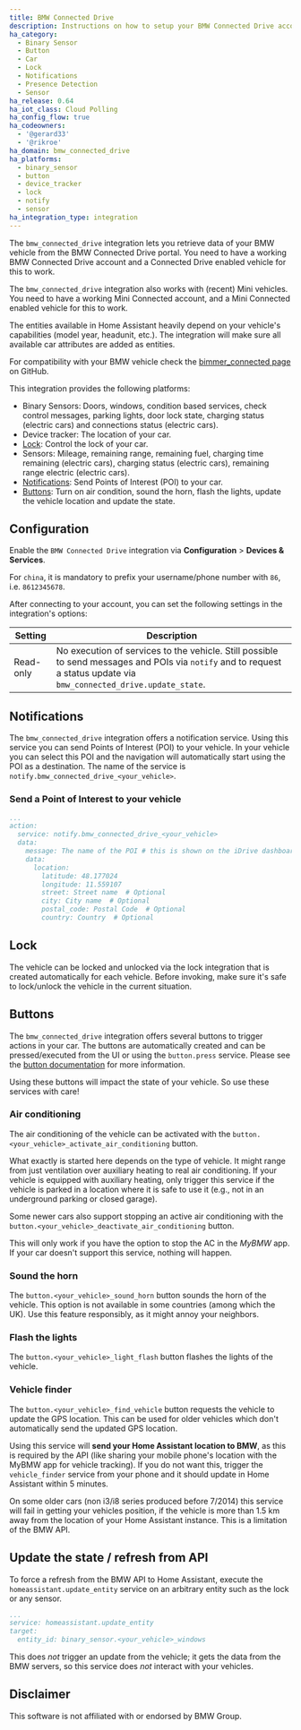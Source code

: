 ```yaml
---
title: BMW Connected Drive
description: Instructions on how to setup your BMW Connected Drive account with Home Assistant.
ha_category:
  - Binary Sensor
  - Button
  - Car
  - Lock
  - Notifications
  - Presence Detection
  - Sensor
ha_release: 0.64
ha_iot_class: Cloud Polling
ha_config_flow: true
ha_codeowners:
  - '@gerard33'
  - '@rikroe'
ha_domain: bmw_connected_drive
ha_platforms:
  - binary_sensor
  - button
  - device_tracker
  - lock
  - notify
  - sensor
ha_integration_type: integration
---
```


The `bmw_connected_drive` integration lets you retrieve data of your BMW vehicle from the BMW Connected Drive portal. You need to have a working BMW Connected Drive account and a Connected Drive enabled vehicle for this to work.

The `bmw_connected_drive` integration also works with (recent) Mini vehicles. You need to have a working Mini Connected account, and a Mini Connected enabled vehicle for this to work.

<div class='note'>
The entities available in Home Assistant heavily depend on your vehicle's capabilities (model year, headunit, etc.). The integration will make sure all available car attributes are added as entities.
</div>

For compatibility with your BMW vehicle check the [bimmer_connected page](https://github.com/bimmerconnected/bimmer_connected) on GitHub.

This integration provides the following platforms:

- Binary Sensors: Doors, windows, condition based services, check control messages, parking lights, door lock state, charging status (electric cars) and connections status (electric cars).
- Device tracker: The location of your car.
- [Lock](/integrations/bmw_connected_drive/#lock): Control the lock of your car.
- Sensors: Mileage, remaining range, remaining fuel, charging time remaining (electric cars), charging status (electric cars), remaining range electric (electric cars).
- [Notifications](/integrations/bmw_connected_drive/#notifications): Send Points of Interest (POI) to your car.
- [Buttons](/integrations/bmw_connected_drive/#buttons): Turn on air condition, sound the horn, flash the lights, update the vehicle location and update the state.

## Configuration

Enable the `BMW Connected Drive` integration via **Configuration** > **Devices & Services**.

<div class='note'>

  For `china`, it is mandatory to prefix your username/phone number with `86`, i.e. `8612345678`.

</div>

After connecting to your account, you can set the following settings in the integration's options:

| Setting | Description |
|---------|-------------|
| Read-only | No execution of services to the vehicle. Still possible to send messages and POIs via `notify` and to request a status update via `bmw_connected_drive.update_state`.

## Notifications

The `bmw_connected_drive` integration offers a notification service. Using this service you can send Points of Interest (POI) to your vehicle. In your vehicle you can select this POI and the navigation will automatically start using the POI as a destination.
The name of the service is `notify.bmw_connected_drive_<your_vehicle>`.

### Send a Point of Interest to your vehicle

```yaml
...
action:
  service: notify.bmw_connected_drive_<your_vehicle>
  data:
    message: The name of the POI # this is shown on the iDrive dashboard
    data:
      location:
        latitude: 48.177024
        longitude: 11.559107
        street: Street name  # Optional
        city: City name  # Optional
        postal_code: Postal Code  # Optional
        country: Country  # Optional
```

## Lock

The vehicle can be locked and unlocked via the lock integration that is created automatically for each vehicle. Before invoking, make sure it's safe to lock/unlock the vehicle in the current situation.

## Buttons

The `bmw_connected_drive` integration offers several buttons to trigger actions in your car. The buttons are automatically created and can be pressed/executed from the UI or using the `button.press` service. Please see the [button documentation](/integrations/button/) for more information.

Using these buttons will impact the state of your vehicle. So use these services with care!

### Air conditioning

The air conditioning of the vehicle can be activated with the `button.<your_vehicle>_activate_air_conditioning` button.

What exactly is started here depends on the type of vehicle. It might range from just ventilation over auxiliary heating to real air conditioning. If your vehicle is equipped with auxiliary heating, only trigger this service if the vehicle is parked in a location where it is safe to use it (e.g., not in an underground parking or closed garage).

Some newer cars also support stopping an active air conditioning with the `button.<your_vehicle>_deactivate_air_conditioning` button.

This will only work if you have the option to stop the AC in the *MyBMW* app. If your car doesn't support this service, nothing will happen.

### Sound the horn

The `button.<your_vehicle>_sound_horn` button sounds the horn of the vehicle. This option is not available in some countries (among which  the UK). Use this feature responsibly, as it might annoy your neighbors.

### Flash the lights

The `button.<your_vehicle>_light_flash` button flashes the lights of the vehicle.

### Vehicle finder

The `button.<your_vehicle>_find_vehicle` button requests the vehicle to update the GPS location. This can be used for older vehicles which don't automatically send the updated GPS location.

<div class="note warning">

  Using this service will **send your Home Assistant location to BMW**, as this is required by the API (like sharing your mobile phone's location with the MyBMW app for vehicle tracking).
  If you do not want this, trigger the `vehicle_finder` service from your phone and it should update in Home Assistant within 5 minutes.

</div>

<div class="note">

  On some older cars (non i3/i8 series produced before 7/2014) this service will fail in getting your vehicles position, if the vehicle is more than 1.5 km away from the location of your Home Assistant instance. This is a limitation of the BMW API.

</div>

## Update the state / refresh from API

To force a refresh from the BMW API to Home Assistant, execute the `homeassistant.update_entity` service on an arbitrary entity such as the lock or any sensor.


```yaml
...
service: homeassistant.update_entity
target:
  entity_id: binary_sensor.<your_vehicle>_windows
```
This does *not* trigger an update from the vehicle; it gets the data from the BMW servers, so this service does *not* interact with your vehicles.

## Disclaimer

This software is not affiliated with or endorsed by BMW Group.
